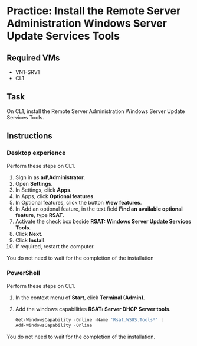 # Practice: Install the Remote Server Administration Windows Server Update Services Tools

## Required VMs

* VN1-SRV1
* CL1

## Task

On CL1, install the Remote Server Administration Windows Server Update Services Tools.

## Instructions

### Desktop experience

Perform these steps on CL1.

1. Sign in as **ad\Administrator**.
1. Open **Settings**.
1. In Settings, click **Apps**.
1. In Apps, click **Optional features**.
1. In Optional features, click the button **View features**.
1. In Add an optional feature, in the text field **Find an available optional feature**, type **RSAT**.
1. Activate the check box beside **RSAT: Windows Server Update Services Tools**.
1. Click **Next**.
1. Click **Install**.
1. If required, restart the computer.

You do not need to wait for the completion of the installation

### PowerShell

Perform these steps on CL1.

1. In the context menu of **Start**, click **Terminal (Admin)**.
1. Add the windows capabilities **RSAT: Server DHCP Server tools**.

    ````powershell
    Get-WindowsCapability -Online -Name 'Rsat.WSUS.Tools*' |
    Add-WindowsCapability -Online
    ````

You do not need to wait for the completion of the installation.
